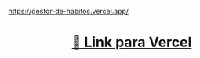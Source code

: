 https://gestor-de-habitos.vercel.app/

<h1 align="center">
    <a href="https://gestor-de-habitos.vercel.app/">🔗 Link para Vercel </a>
</h1>
